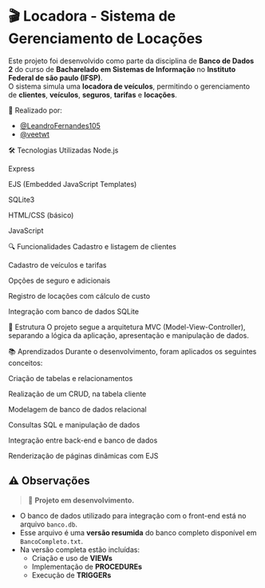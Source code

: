 # 🎬 Locadora - Sistema de Gerenciamento de Locações

Este projeto foi desenvolvido como parte da disciplina de **Banco de Dados 2** do curso de **Bacharelado em Sistemas de Informação** no **Instituto Federal de são paulo (IFSP)**.  
O sistema simula uma **locadora de veículos**, permitindo o gerenciamento de **clientes**, **veículos**, **seguros**, **tarifas** e **locações**.

👥 Realizado por:  
- [@LeandroFernandes105](https://github.com/LeandroFernandes105)  
- [@veetwt](https://github.com/veetwt)

  
🛠️ Tecnologias Utilizadas
Node.js

Express

EJS (Embedded JavaScript Templates)

SQLite3

HTML/CSS (básico)

JavaScript

🔍 Funcionalidades
Cadastro e listagem de clientes

Cadastro de veículos e tarifas

Opções de seguro e adicionais

Registro de locações com cálculo de custo

Integração com banco de dados SQLite

📁 Estrutura
O projeto segue a arquitetura MVC (Model-View-Controller), separando a lógica da aplicação, apresentação e manipulação de dados.

📚 Aprendizados
Durante o desenvolvimento, foram aplicados os seguintes conceitos:

Criação de tabelas e relacionamentos

Realização de um CRUD, na tabela cliente

Modelagem de banco de dados relacional

Consultas SQL e manipulação de dados

Integração entre back-end e banco de dados

Renderização de páginas dinâmicas com EJS

## ⚠️ Observações

> 🚧 **Projeto em desenvolvimento.**

- O banco de dados utilizado para integração com o front-end está no arquivo `banco.db`.
- Esse arquivo é uma **versão resumida** do banco completo disponível em `BancoCompleto.txt`.
- Na versão completa estão incluídas:
  - Criação e uso de **VIEWs**
  - Implementação de **PROCEDUREs**
  - Execução de **TRIGGERs**

